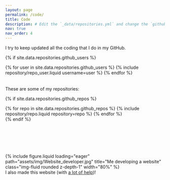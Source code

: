 ```yaml
---
layout: page
permalink: /code/
title: Code
description: # Edit the `_data/repositories.yml` and change the `github_users` and `github_repos` lists to include your own GitHub profile and repositories.
nav: true
nav_order: 4
---
```


I try to keep updated all the coding that I do in my GitHub.

{% if site.data.repositories.github_users %}

<div class="repositories d-flex flex-wrap flex-md-row flex-column justify-content-between align-items-center">
  {% for user in site.data.repositories.github_users %}
    {% include repository/repo_user.liquid username=user %}
  {% endfor %}
</div>

<br>
<br>
These are some of my repositories:

{% if site.data.repositories.github_repos %}

<div class="repositories d-flex flex-wrap flex-md-row flex-column justify-content-between align-items-center">
  {% for repo in site.data.repositories.github_repos %}
    {% include repository/repo.liquid repository=repo %}
  {% endfor %}
</div>
{% endif %}

<div style="padding-bottom: 100px; padding-top: 100px;">
<div class="row">
    <div class="col-sm mt-3 mt-md-0">
        {% include figure.liquid loading="eager" path="assets/img/Website_developer.jpg" title="Me developing a website" class="img-fluid rounded z-depth-1" width="80%" %}
    </div>
</div>
<div class="caption">
    I also made this website (with <a href="https://github.com/alshedivat/al-folio/tree/main">a lot of help</a>)!
</div>
</div>


<!--
### And these are some of my GitHub stats




<!--
---

{% if site.repo_trophies.enabled %}
{% for user in site.data.repositories.github_users %}
{% if site.data.repositories.github_users.size > 1 %}

  <h4>{{ user }}</h4>
  {% endif %}
  <div class="repositories d-flex flex-wrap flex-md-row flex-column justify-content-between align-items-center">
  {% include repository/repo_trophies.liquid username=user %}
  </div>

---

{% endfor %}
{% endif %}
{% endif %}

-->
